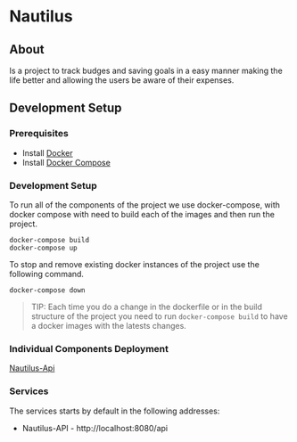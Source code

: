 # Nautilus #

## About ##

Is a project to track budges and saving goals in a easy manner making the life better and allowing the users be aware of their expenses.

## Development Setup ##

### Prerequisites

* Install [Docker](https://docs.docker.com/get-docker/)
* Install [Docker Compose](https://docs.docker.com/compose/install/)

### Development Setup

To run all of the components of the project we use docker-compose, with docker compose with need to build each of the images and then run the project.

```shell
docker-compose build
docker-compose up
```

To stop and remove existing docker instances of the project use the following command.

```shell
docker-compose down
```

> TIP: Each time you do a change in the dockerfile or in the build structure of the project you need to run `docker-compose build` to have a docker images with the latests changes.

### Individual Components Deployment
[Nautilus-Api](nautilus-api/README.md)

### Services

The services starts by default in the following addresses:
* Nautilus-API - http://localhost:8080/api